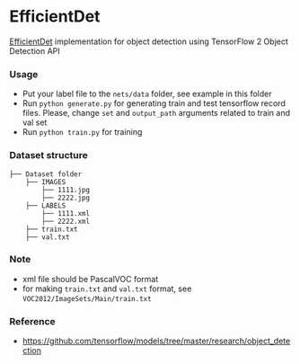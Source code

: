 # EfficientDet

[EfficientDet](https://arxiv.org/pdf/1911.09070.pdf) implementation for object detection using TensorFlow 2 Object Detection API
### Usage
* Put your label file to the `nets/data` folder, see example in this folder
* Run `python generate.py` for generating train and test tensorflow record files. Please, change `set` and `output_path` arguments related to train and val set
* Run `python train.py` for training

### Dataset structure
    ├── Dataset folder 
        ├── IMAGES
            ├── 1111.jpg
            ├── 2222.jpg
        ├── LABELS
            ├── 1111.xml
            ├── 2222.xml
        ├── train.txt
        ├── val.txt
### Note 
* xml file should be PascalVOC format
* for making `train.txt` and `val.txt` format, see `VOC2012/ImageSets/Main/train.txt` 
### Reference
* https://github.com/tensorflow/models/tree/master/research/object_detection
